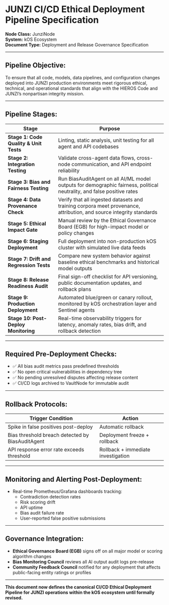 # JUNZI CI/CD Ethical Deployment Pipeline Specification

**Node Class:** JunziNode  
**System:** kOS Ecosystem  
**Document Type:** Deployment and Release Governance Specification

---

## Pipeline Objective:
To ensure that all code, models, data pipelines, and configuration changes deployed into JUNZI production environments meet rigorous ethical, technical, and operational standards that align with the HIEROS Code and JUNZI’s nonpartisan integrity mission.

---

## Pipeline Stages:

| Stage | Purpose |
|---|---|
| **Stage 1: Code Quality & Unit Tests** | Linting, static analysis, unit testing for all agent and API codebases |
| **Stage 2: Integration Testing** | Validate cross-agent data flows, cross-node communication, and API endpoint reliability |
| **Stage 3: Bias and Fairness Testing** | Run BiasAuditAgent on all AI/ML model outputs for demographic fairness, political neutrality, and false positive rates |
| **Stage 4: Data Provenance Check** | Verify that all ingested datasets and training corpora meet provenance, attribution, and source integrity standards |
| **Stage 5: Ethical Impact Gate** | Manual review by the Ethical Governance Board (EGB) for high-impact model or policy changes |
| **Stage 6: Staging Deployment** | Full deployment into non-production kOS cluster with simulated live data feeds |
| **Stage 7: Drift and Regression Tests** | Compare new system behavior against baseline ethical benchmarks and historical model outputs |
| **Stage 8: Release Readiness Audit** | Final sign-off checklist for API versioning, public documentation updates, and rollback plans |
| **Stage 9: Production Deployment** | Automated blue/green or canary rollout, monitored by kOS orchestration layer and Sentinel agents |
| **Stage 10: Post-Deploy Monitoring** | Real-time observability triggers for latency, anomaly rates, bias drift, and rollback detection |

---

## Required Pre-Deployment Checks:
- ✅ All bias audit metrics pass predefined thresholds
- ✅ No open critical vulnerabilities in dependency tree
- ✅ No pending unresolved disputes affecting release content
- ✅ CI/CD logs archived to VaultNode for immutable audit

---

## Rollback Protocols:
| Trigger Condition | Action |
|---|---|
| Spike in false positives post-deploy | Automatic rollback |
| Bias threshold breach detected by BiasAuditAgent | Deployment freeze + rollback |
| API response error rate exceeds threshold | Rollback + immediate investigation |

---

## Monitoring and Alerting Post-Deployment:
- Real-time Prometheus/Grafana dashboards tracking:
  - Contradiction detection rates
  - Risk scoring drift
  - API uptime
  - Bias audit failure rate
  - User-reported false positive submissions

---

## Governance Integration:
- **Ethical Governance Board (EGB)** signs off on all major model or scoring algorithm changes
- **Bias Monitoring Council** reviews all AI output audit logs pre-release
- **Community Feedback Council** notified for any deployment that affects public-facing entity ratings or profiles

---

**This document now defines the canonical CI/CD Ethical Deployment Pipeline for JUNZI operations within the kOS ecosystem until formally revised.**

